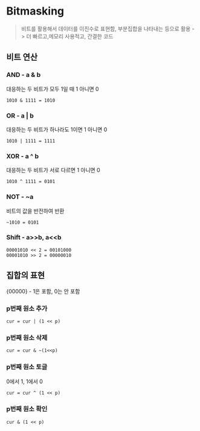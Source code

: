 # Bitmasking

> 비트를 활용해서 데이터를 이진수로 표현함, 부분집합을 나타내는 등으로 활용 -> 더 빠르고,메모리 사용적고, 간결한 코드

## 비트 연산

### AND - a & b

대응하는 두 비트가 모두 1일 때 1 아니면 0

```
1010 & 1111 = 1010
```

### OR - a | b

대응하는 두 비트가 하나라도 1이면 1 아니면 0

```
1010 | 1111 = 1111
```

### XOR - a ^ b

대응하는 두 비트가 서로 다르면 1 아니면 0

```
1010 ^ 1111 = 0101
```

### NOT - ~a

비트의 값을 반전하여 반환

```
~1010 = 0101
```

### Shift - a>>b, a<<b

```
00001010 << 2 = 00101000
00001010 >> 2 = 00000010
```



## 집합의 표현

{00000} - 1은 포함, 0는 안 포함 

### p번째 원소 추가

```
cur = cur | (1 << p)
```

### p번째 원소 삭제

```
cur = cur & ~(1<<p)
```

### p번째 원소 토글

0에서 1, 1에서 0

```
cur = cur ^ (1 << p)
```

### p번째 원소 확인

```
cur & (1 << p)
```

